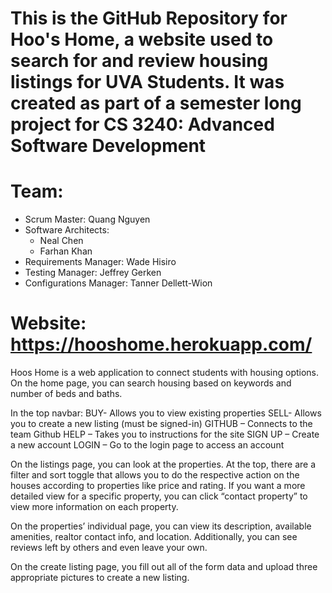 # This is the GitHub Repository for Hoo's Home, a website used to search for and review housing listings for UVA Students. It was created as part of a semester long project for CS 3240: Advanced Software Development

# Team:
* Scrum Master: Quang Nguyen
* Software Architects:
    * Neal Chen
    * Farhan Khan
* Requirements Manager: Wade Hisiro
* Testing Manager: Jeffrey Gerken
* Configurations Manager: Tanner Dellett-Wion

# Website: https://hooshome.herokuapp.com/

Hoos Home is a web application to connect students with housing options. On the home page, you can search housing based on keywords and number of beds and baths. 

In the top navbar:
	BUY- Allows you to view existing properties
	SELL- Allows you to create a new listing (must be signed-in)
	GITHUB – Connects to the team Github
	HELP – Takes you to instructions for the site
	SIGN UP – Create a new account
	LOGIN – Go to the login page to access an account

On the listings page, you can look at the properties. At the top, there are a filter and sort toggle that allows you to do the respective action on the houses according to properties like price and rating. If you want a more detailed view for a specific property, you can click “contact property” to view more information on each property.

On the properties’ individual page, you can view its description, available amenities, realtor contact info, and location. Additionally, you can see reviews left by others and even leave your own. 

On the create listing page, you fill out all of the form data and upload three appropriate pictures to create a new listing. 

